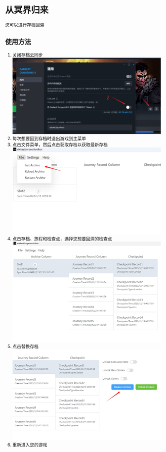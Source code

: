 # 从冥界归来
您可以进行存档回溯
## 使用方法
1. 关闭存档云同步
![一张图片](./image/turnoffsync.png)
2. 每次想要回到存档时退出游戏到主菜单
3. 点击文件菜单，然后点击获取存档以获取最新存档
![一张图片](./image/resurrectionMenu.png)
4. 点击存档、旅程和检查点，选择您想要回溯的检查点
![一张图片](./image/resurrectionUI.png)
5. 点击替换存档
![一张图片](./image/resurrectionClick.png)
6. 重新进入您的游戏
